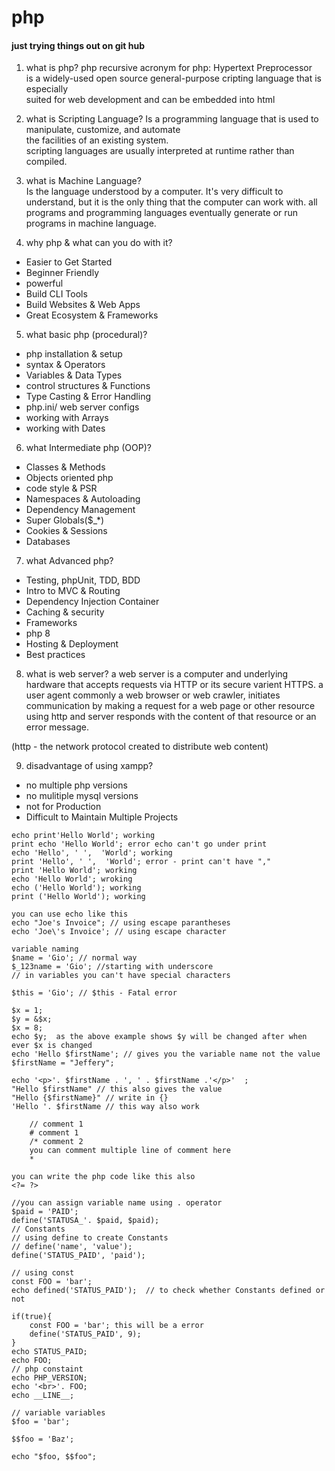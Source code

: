 # php
#### just trying things out on git hub <!-- host name is github.com-bevanwhite -->

1. what is php?
php recursive acronym for php: Hypertext Preprocessor<br>
is a widely-used open source general-purpose cripting language that is especially<br>
suited for web development and can be embedded into html

2. what is Scripting Language?
Is a programming language that is used to manipulate, customize, and automate <br>
the facilities of an existing system.<br>
scripting languages are usually interpreted at runtime rather than compiled.

3. what is Machine Language?<br>
Is the language understood by a computer. It's very difficult to understand,
but it is the only thing that the computer can work with. all programs and programming
languages eventually generate or run programs in machine language.

4. why php & what can you do with it?
* Easier to Get Started
* Beginner Friendly
* powerful
* Build CLI Tools
* Build Websites & Web Apps
* Great Ecosystem & Frameworks

5. what basic php (procedural)?
* php installation & setup
* syntax & Operators
* Variables & Data Types
* control structures & Functions
* Type Casting & Error Handling 
* php.ini/ web server configs
* working with Arrays
* working with Dates

6. what Intermediate php (OOP)?
* Classes & Methods
* Objects oriented php
* code style & PSR
* Namespaces & Autoloading
* Dependency Management
* Super Globals($_*)
* Cookies & Sessions
* Databases

7. what Advanced php?
* Testing, phpUnit, TDD, BDD
* Intro to MVC & Routing
* Dependency Injection Container
* Caching & security
* Frameworks
* php 8
* Hosting & Deployment
* Best practices

8. what is web server?
a web server is a computer and underlying hardware that accepts requests via HTTP
or its secure varient HTTPS.
a user agent commonly a web browser or web crawler, initiates communication by making a request for a web page or other resource using http and server responds with the content 
of that resource or an error message.

(http - the network protocol created to distribute web content)

9. disadvantage of using xampp?
* no multiple php versions
* no mulitiple mysql versions
* not for Production
* Difficult to Maintain Multiple Projects

```
echo print'Hello World'; working
print echo 'Hello World'; error echo can't go under print
echo 'Hello', ' ',  'World'; working
print 'Hello', ' ',  'World'; error - print can't have ","  
print 'Hello World'; working 
echo 'Hello World'; wroking 
echo ('Hello World'); working 
print ('Hello World'); working 

you can use echo like this
echo "Joe's Invoice"; // using escape parantheses 
echo 'Joe\'s Invoice'; // using escape character

variable naming
$name = 'Gio'; // normal way
$_123name = 'Gio'; //starting with underscore
// in variables you can't have special characters

$this = 'Gio'; // $this - Fatal error

$x = 1;
$y = &$x;
$x = 8;
echo $y;  as the above example shows $y will be changed after when ever $x is changed
echo 'Hello $firstName'; // gives you the variable name not the value
$firstName = "Jeffery";

echo '<p>'. $firstName . ', ' . $firstName .'</p>'  ; 
"Hello $firstName" // this also gives the value
"Hello {$firstName}" // write in {} 
'Hello '. $firstName // this way also work

    // comment 1
    # comment 1 
    /* comment 2
    you can comment multiple line of comment here
    *

you can write the php code like this also
<?= ?>

//you can assign variable name using . operator 
$paid = 'PAID';
define('STATUSA_'. $paid, $paid);
// Constants
// using define to create Constants
// define('name', 'value'); 
define('STATUS_PAID', 'paid');

// using const
const FOO = 'bar';
echo defined('STATUS_PAID');  // to check whether Constants defined or not

if(true){
    const FOO = 'bar'; this will be a error
    define('STATUS_PAID', 9);
}
echo STATUS_PAID;
echo FOO;
// php constaint
echo PHP_VERSION;
echo '<br>'. FOO;
echo __LINE__;

// variable variables
$foo = 'bar';

$$foo = 'Baz';

echo "$foo, $$foo";
```